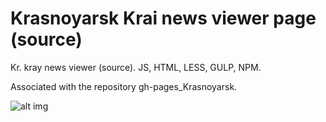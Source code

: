 # Krasnoyarsk Krai news viewer page (source)

Kr. kray news viewer (source). JS, HTML, LESS, GULP, NPM.

Associated with the repository gh-pages_Krasnoyarsk.

![alt img](https://i.ibb.co/ypmxV8L/Viewer-and-checker.png)
